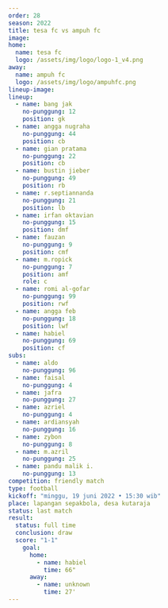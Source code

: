 ```yaml
---
order: 28
season: 2022
title: tesa fc vs ampuh fc
image: 
home:
  name: tesa fc
  logo: /assets/img/logo/logo-1_v4.png
away:
  name: ampuh fc
  logo: /assets/img/logo/ampuhfc.png
lineup-image:
lineup:
  - name: bang jak
    no-punggung: 12
    position: gk
  - name: angga nugraha
    no-punggung: 44
    position: cb
  - name: gian pratama
    no-punggung: 22
    position: cb
  - name: bustin jieber
    no-punggung: 49
    position: rb
  - name: r.septiannanda
    no-punggung: 21
    position: lb
  - name: irfan oktavian
    no-punggung: 15
    position: dmf
  - name: fauzan
    no-punggung: 9
    position: cmf
  - name: m.ropick
    no-punggung: 7
    position: amf
    role: c
  - name: romi al-gofar
    no-punggung: 99
    position: rwf
  - name: angga feb
    no-punggung: 18
    position: lwf
  - name: habiel
    no-punggung: 69
    position: cf
subs:
  - name: aldo
    no-punggung: 96
  - name: faisal
    no-punggung: 4
  - name: jafra
    no-punggung: 27
  - name: azriel
    no-punggung: 4
  - name: ardiansyah
    no-punggung: 16
  - name: zybon
    no-punggung: 8
  - name: m.azril
    no-punggung: 25
  - name: pandu malik i.
    no-punggung: 13
competition: friendly match
type: football
kickoff: "minggu, 19 juni 2022 • 15:30 wib"
place: lapangan sepakbola, desa kutaraja
status: last match
result: 
  status: full time
  conclusion: draw
  score: "1-1"
    goal:
      home:
        - name: habiel
          time: 66"
      away:
        - name: unknown
          time: 27'
---
```

